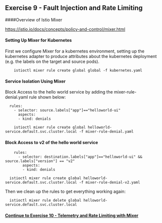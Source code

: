 ## Exercise 9 - Fault Injection and Rate Limiting

####Overview of Istio Mixer

https://istio.io/docs/concepts/policy-and-control/mixer.html

#### Setting Up Mixer for Kubernetes

First we configure Mixer for a kubernetes environment, setting up the kubernetes adapter to produce attributes about the kubernetes deployment (e.g. the labels on the target and source pods).

```
    istioctl mixer rule create global global -f kubernetes.yaml
```

#### Service Isolation Using Mixer

Block Access to the hello world service by adding the mixer-rule-denial.yaml rule shown below:

```
  rules:
    - selector: source.labels["app"]=="helloworld-ui"
      aspects:
      - kind: denials
```

```
    istioctl mixer rule create global helloworld-service.default.svc.cluster.local -f mixer-rule-denial.yaml
```

#### Block Access to v2 of the hello world service

```
    rules:
      - selector: destination.labels["app"]=="helloworld-ui" && source.labels["version"] == "v2"
        aspects:
        - kind: denials
```

```
  istioctl mixer rule create global helloworld-service.default.svc.cluster.local -f mixer-rule-denial-v2.yaml
```

Then we clean up the rules to get everything working again:

```
  istioctl mixer rule delete global helloworld-service.default.svc.cluster.local
```

#### [Continue to Exercise 10 - Telemetry and Rate Limiting with Mixer](../exercise-10/README.md)
